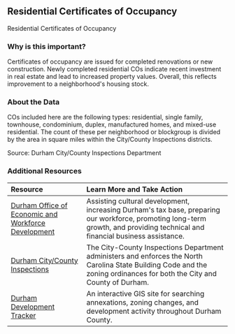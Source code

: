 ## Residential Certificates of Occupancy
Residential Certificates of Occupancy

### Why is this important?
Certificates of occupancy are issued for completed renovations or new construction. Newly completed residential COs indicate recent investment in real estate and lead to increased property values. Overall, this reflects improvement to a neighborhood's housing stock.

### About the Data
COs included here are the following types: residential, single family, townhouse, condominium, duplex, manufactured homes, and mixed-use residential. The count of these per neighborhood or blockgroup is divided by the area in square miles within the City/County Inspections districts.

Source: Durham City/County Inspections Department  

### Additional Resources

|Resource | Learn More and Take Action | 
|:--- | :--- |
|[Durham Office of Economic and Workforce Development](http://durhamnc.gov/446/Office-of-Economic-Workforce-Development) | Assisting cultural development, increasing Durham's tax base, preparing our workforce, promoting long-term growth, and providing technical and financial business assistance.
|[Durham City/County Inspections](http://durhamnc.gov/293/City-County-Inspections)| The City-County Inspections Department administers and enforces the North Carolina State Building Code and the zoning ordinances for both the City and County of Durham.
|[Durham Development Tracker](http://gisweb.durhamnc.gov/durhammaps/developmenttracker/index.html) | An interactive GIS site for searching annexations, zoning changes, and development activity throughout Durham County.
